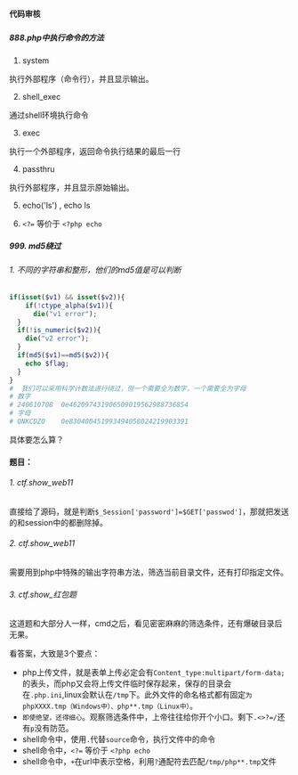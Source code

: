 #### 代码审核



##### 

##### 888.php中执行命令的方法

1. system 

执行外部程序（命令行），并且显示输出。

2. shell_exec

通过shell环境执行命令

3. exec

执行一个外部程序，返回命令执行结果的最后一行

4. passthru

执行外部程序，并且显示原始输出。

5. echo('ls') , echo ls

6. `<?=`  等价于 `<?php echo`







##### 999. md5绕过



###### 1. 不同的字符串和整形，他们的md5值是可以判断

```php
if(isset($v1) && isset($v2)){
	if(!ctype_alpha($v1)){
      die("v1 error");
  }
  if(!is_numeric($v2)){
    die("v2 error");
  }
  if(md5($v1)==md5($v2)){
    echo $flag;
  }
}
#  我们可以采用科学计数法进行绕过，但一个需要全为数字，一个需要全为字母
# 数字
# 240610708  0e462097431906509019562988736854
# 字母
# QNKCDZO    0e830400451993494058024219903391
```

具体要怎么算？







#### 题目：



###### 1. ctf.show_web11

直接给了源码，就是判断`$_Session['password']=$GET['passwod']`，那就把发送的和session中的都删除掉。



###### 2. ctf.show_web11

需要用到php中特殊的输出字符串方法，筛选当前目录文件，还有打印指定文件。



###### 3. ctf.show_红包题

这道题和大部分人一样，cmd之后，看见密密麻麻的筛选条件，还有爆破目录后无果。

看答案，大致是3个要点：

- php上传文件，就是表单上传必定会有`Content_type:multipart/form-data;`的表头，而php又会将上传文件临时保存起来，保存的目录会在`.php.ini`,linux会默认在`/tmp`下。此外文件的命名格式都有固定`为phpXXXX.tmp（Windows中）、php**.tmp（Linux中）`。
- `即使绝望，还得细心`。观察筛选条件中，上帝往往给你开个小口。剩下`.<>?=/`还有`p`没有防范。
- shell命令中，使用`.`代替`source`命令，执行文件中的命令
- shell命令中，`<?=`  等价于 `<?php echo`
- shell命令中，`+`在url中表示空格，利用`?`通配符去匹配`/tmp/php**.tmp`文件
